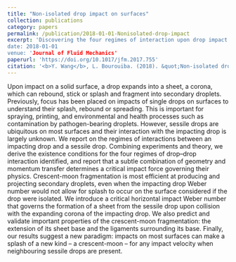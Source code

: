 ```yaml
---
title: "Non-isolated drop impact on surfaces"
collection: publications
category: papers
permalink: /publication/2018-01-01-Nonisolated-drop-impact
excerpt: 'Discovering the four regimes of interaction upon drop impact on solid surface with a neighbouring sessile droplets and quantify the impact condition for each regimes.
date: 2018-01-01
venue: 'Journal of Fluid Mechanics'
paperurl: 'https://doi.org/10.1017/jfm.2017.755'
citation: '<b>Y. Wang</b>, L. Bourouiba. (2018). &quot;Non-isolated drop impact on surfaces.&quot; <i>Journal of Fluid Mechanics</i>, <b>755</b>, 24-44.'
---
```


Upon impact on a solid surface, a drop expands into a sheet, a corona, which can rebound, stick or splash and fragment into secondary droplets. Previously, focus has been placed on impacts of single drops on surfaces to understand their splash, rebound or spreading. This is important for spraying, printing, and environmental and health processes such as contamination by pathogen-bearing droplets. However, sessile drops are ubiquitous on most surfaces and their interaction with the impacting drop is largely unknown. We report on the regimes of interactions between an impacting drop and a sessile drop. Combining experiments and theory, we derive the existence conditions for the four regimes of drop–drop interaction identified, and report that a subtle combination of geometry and momentum transfer determines a critical impact force governing their physics. Crescent-moon fragmentation is most efficient at producing and projecting secondary droplets, even when the impacting drop Weber number would not allow for splash to occur on the surface considered if the drop were isolated. We introduce a critical horizontal impact Weber number  that governs the formation of a sheet from the sessile drop upon collision with the expanding corona of the impacting drop. We also predict and validate important properties of the crescent-moon fragmentation: the extension of its sheet base and the ligaments surrounding its base. Finally, our results suggest a new paradigm: impacts on most surfaces can make a splash of a new kind – a crescent-moon – for any impact velocity when neighbouring sessile drops are present.
